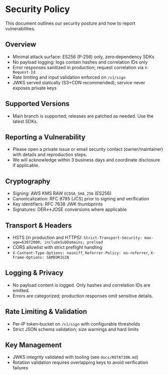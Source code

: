 # Security Policy

This document outlines our security posture and how to report vulnerabilities.

## Overview
- Minimal attack surface: ES256 (P‑256) only, zero‑dependency SDKs
- No payload logging: logs contain hashes and correlation IDs only
- Error responses sanitized in production; request correlation via `X-Request-Id`
- Rate limiting and input validation enforced on `/v1/sign`
- JWKS served statically (S3+CDN recommended); service never exposes private keys

## Supported Versions
- Main branch is supported; releases are patched as needed. Use the latest SDKs.

## Reporting a Vulnerability
- Please open a private issue or email security contact (owner/maintainer) with details and reproduction steps.
- We will acknowledge within 3 business days and coordinate disclosure if applicable.

## Cryptography
- Signing: AWS KMS RAW `ECDSA_SHA_256` (ES256)
- Canonicalization: RFC 8785 (JCS) prior to signing and verification
- Key identifiers: RFC 7638 JWK thumbprints
- Signatures: DER↔JOSE conversions where applicable

## Transport & Headers
- HSTS (in production and HTTPS): `Strict-Transport-Security: max-age=63072000; includeSubDomains; preload`
- CORS allowlist with strict preflight handling
- `X-Content-Type-Options: nosniff`, `Referrer-Policy: no-referrer`, `X-Frame-Options: SAMEORIGIN`

## Logging & Privacy
- No payload content is logged. Only hashes and correlation IDs are emitted.
- Errors are categorized; production responses omit sensitive details.

## Rate Limiting & Validation
- Per‑IP token‑bucket on `/v1/sign` with configurable thresholds
- Strict JSON schema validation; size warnings and hard limits

## Key Management
- JWKS integrity validated with tooling (see `docs/ROTATION.md`)
- Rotation validation requires overlapping keys to avoid verification failures
